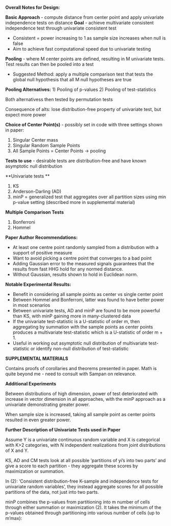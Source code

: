 **Overall Notes for Design:**

**Basic Approach** - compute distance from center point and apply univariate independence tests on distance
**Goal** - achieve multivariate consistent independence test through univariate consistent test
- Consistent = power increasing to 1 as sample size increases when null is false
- Aim to achieve fast computational speed due to univariate testing

**Pooling** - where M center points are defined, resulting in M univariate tests. Test results can then be pooled into a test 
- Suggested Method: apply a multiple comparison test that tests the global null hypothesis that all M null hypotheses are true

**Pooling Alternatives:** 1) Pooling of p-values 2) Pooling of test-statistics

Both alternativess then tested by permutation tests

Consequence of alts: lose distribution-free property of univariate test, but expect more power

**Choice of Center Point(s)** - possibly set in code with three settings shown in paper:
1) Singular Center mass
2) Singular Random Sample Points
3) All Sample Points = Center Points -> pooling

**Tests to use** - desirable tests are distribution-free and have known asymptotic null distribution

**Univariate tests **
1) KS
2) Anderson-Darling (AD)
3) minP = generalized test that aggregates over all partition sizes using min p-value setting (described more in supplemental material)

**Multiple Comparison Tests**
1) Bonferroni
2) Hommel

**Paper Author Recommendations:** 
- At least one centre point randomly sampled from a distribution with a support of positive measure
- Want to avoid picking a centre point that converges to a bad point
- Adding Gaussian error to the measured signals guarantees that the results from fast HHG hold for any normed distance.
- Without Gaussian, results shown to hold in Euclidean norm.

**Notable Experimental Results:**
- Benefit in considering all sample points as center vs single center point
- Between Hommel and Bonferroni, latter was found to have better power in most scenarios
- Between univariate tests, AD and minP are found to be more powerful than KS, with minP gaining more in many-clustered data
- If the univariate test-statistic is a U-statistic of order m, then aggregating by summation with the sample points as center points produces a multivariate test-statistic which is a U-statistic of order m + 1.
- Useful in working out asymptotic null distribution of multivariate test-statistic or identify non-null distribution of test-statistic

**SUPPLEMENTAL MATERIALS**

Contains proofs of corollaries and theorems presented in paper. Math is quite beyond me - need to consult with Sampan on relevance.

**Additional Experiments**

Between distributions of high dimension, power of test deteriorated with increase in vector dimension in all approaches, with the minP approach as a univariate demonstrating greater power.

When sample size is increased, taking all sample point as center points resulted in even greater power.

**Further Description of Univariate Tests used in Paper**

Assume Y is a univariate continuous random variable and X is categorical with K>2 categories, with N independent realizations from joint distributions of X and Y.

KS, AD and CM tests look at all possible ‘partitions of yi’s into two parts’ and give a score to each partition - they aggregate these scores by maximization or summation.

In (2): ‘Consistent distribution-free K-sample and independence tests for univariate random variables’, they instead aggregate scores for all possible partitions of the data, not just into two parts.

minP combines the p-values from partitioning into m number of cells through either summation or maximization (2). It takes the minimum of the p-values obtained through partitioning into various number of cells (up to m’max):

